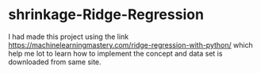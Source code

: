 # shrinkage-Ridge-Regression
I had made this project using the link https://machinelearningmastery.com/ridge-regression-with-python/ which help me lot to learn how to implement the concept and data set is downloaded from same site.
